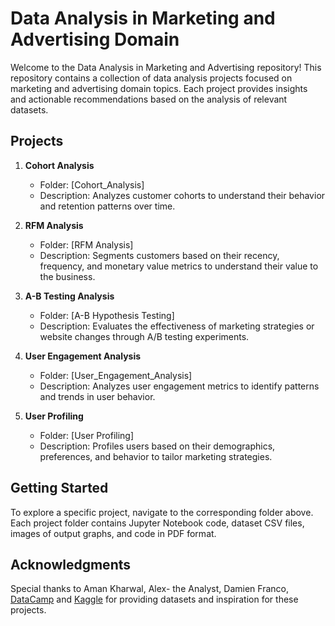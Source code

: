 # Data Analysis in Marketing and Advertising Domain

Welcome to the Data Analysis in Marketing and Advertising repository! This repository contains a collection of data analysis projects focused on marketing and advertising domain topics. Each project provides insights and actionable recommendations based on the analysis of relevant datasets.

## Projects

1. **Cohort Analysis**
   - Folder: [Cohort_Analysis]
   - Description: Analyzes customer cohorts to understand their behavior and retention patterns over time.

2. **RFM Analysis**
   - Folder: [RFM Analysis]
   - Description: Segments customers based on their recency, frequency, and monetary value metrics to understand their value to the business.

3. **A-B Testing Analysis**
   - Folder: [A-B Hypothesis Testing]
   - Description: Evaluates the effectiveness of marketing strategies or website changes through A/B testing experiments.

4. **User Engagement Analysis**
   - Folder: [User_Engagement_Analysis]
   - Description: Analyzes user engagement metrics to identify patterns and trends in user behavior.

5. **User Profiling**
   - Folder: [User Profiling]
   - Description: Profiles users based on their demographics, preferences, and behavior to tailor marketing strategies.

## Getting Started

To explore a specific project, navigate to the corresponding folder above. Each project folder contains Jupyter Notebook code, dataset CSV files, images of output graphs, and code in PDF format.


## Acknowledgments

Special thanks to Aman Kharwal, Alex- the Analyst, Damien Franco, [DataCamp](https://www.datacamp.com/) and [Kaggle](https://www.kaggle.com/) for providing datasets and inspiration for these projects.



